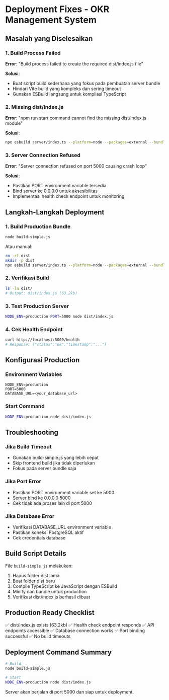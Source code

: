 # Deployment Fixes - OKR Management System

## Masalah yang Diselesaikan

### 1. Build Process Failed
**Error**: "Build process failed to create the required dist/index.js file"

**Solusi**: 
- Buat script build sederhana yang fokus pada pembuatan server bundle
- Hindari Vite build yang kompleks dan sering timeout
- Gunakan ESBuild langsung untuk kompilasi TypeScript

### 2. Missing dist/index.js
**Error**: "npm run start command cannot find the missing dist/index.js module"

**Solusi**:
```bash
npx esbuild server/index.ts --platform=node --packages=external --bundle --format=esm --outdir=dist --minify
```

### 3. Server Connection Refused
**Error**: "Server connection refused on port 5000 causing crash loop"

**Solusi**:
- Pastikan PORT environment variable tersedia
- Bind server ke 0.0.0.0 untuk aksesibilitas
- Implementasi health check endpoint untuk monitoring

## Langkah-Langkah Deployment

### 1. Build Production Bundle
```bash
node build-simple.js
```

Atau manual:
```bash
rm -rf dist
mkdir -p dist
npx esbuild server/index.ts --platform=node --packages=external --bundle --format=esm --outdir=dist --minify
```

### 2. Verifikasi Build
```bash
ls -la dist/
# Output: dist/index.js (63.2kb)
```

### 3. Test Production Server
```bash
NODE_ENV=production PORT=5000 node dist/index.js
```

### 4. Cek Health Endpoint
```bash
curl http://localhost:5000/health
# Response: {"status":"ok","timestamp":"..."}
```

## Konfigurasi Production

### Environment Variables
```
NODE_ENV=production
PORT=5000
DATABASE_URL=<your_database_url>
```

### Start Command
```bash
NODE_ENV=production node dist/index.js
```

## Troubleshooting

### Jika Build Timeout
- Gunakan build-simple.js yang lebih cepat
- Skip frontend build jika tidak diperlukan
- Fokus pada server bundle saja

### Jika Port Error
- Pastikan PORT environment variable set ke 5000
- Server bind ke 0.0.0.0:5000
- Cek tidak ada proses lain di port 5000

### Jika Database Error
- Verifikasi DATABASE_URL environment variable
- Pastikan koneksi PostgreSQL aktif
- Cek credentials database

## Build Script Details

File `build-simple.js` melakukan:
1. Hapus folder dist lama
2. Buat folder dist baru
3. Compile TypeScript ke JavaScript dengan ESBuild
4. Minify dan bundle untuk production
5. Verifikasi dist/index.js berhasil dibuat

## Production Ready Checklist

✅ dist/index.js exists (63.2kb)
✅ Health check endpoint responds
✅ API endpoints accessible
✅ Database connection works
✅ Port binding successful
✅ No build timeouts

## Deployment Command Summary

```bash
# Build
node build-simple.js

# Start
NODE_ENV=production node dist/index.js
```

Server akan berjalan di port 5000 dan siap untuk deployment.
